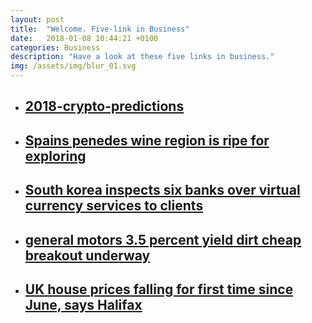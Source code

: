 ```yaml
---
layout: post
title:  "Welcome. Five-link in Business"
date:   2018-01-08 10:44:21 +0100
categories: Business
description: "Have a look at these five links in business."
img: /assets/img/blur_01.svg
---
```



<ul>
    <li>
        <a href="https://www.forbes.com/sites/lawrencewintermeyer/2018/01/07/my-2018-crypto-predictions/#6c193ec6b718" target="_blank"><h2>2018-crypto-predictions</h2>
        </a>
    </li>
    <li>
        <a href="https://www.forbes.com/sites/tmullen/2018/01/08/spains-penedes-wine-region-is-ripe-for-exploring/#1453e6a43910" target="_blank"><h2>Spains penedes wine region is ripe for exploring</h2>
        </a>
    </li>
    <li>
        <a href="https://www.reuters.com/article/us-southkorea-bitcoin/south-korea-inspects-six-banks-over-virtual-currency-services-to-clients-idUSKBN1EX0BG" target="_blank"><h2>South korea inspects six banks over virtual currency services to clients</h2>
        </a>
    </li>
    <li>
        <a href="https://seekingalpha.com/article/4135796-general-motors-3_5-percent-yield-dirt-cheap-breakout-underway" target="_blank"><h2>general motors 3.5 percent yield dirt cheap breakout underway</h2>
        </a>
    </li>
    <li>
        <a href="https://www.theguardian.com/money/2018/jan/08/uk-house-prices-fall-halifax-wages-buyers" target="_blank"><h2>UK house prices falling for first time since June, says Halifax</h2>
        </a>
    </li>
</ul>
